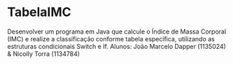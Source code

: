 # TabelaIMC
Desenvolver um programa em Java que calcule o Índice de Massa Corporal (IMC) e realize a classificação conforme tabela específica, utilizando as estruturas condicionais Switch e If.
Alunos: João Marcelo Dapper (1135024) & Nicolly Torra (1134784)
